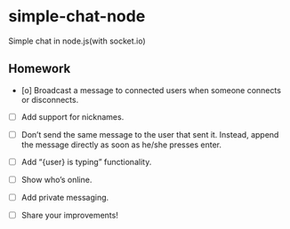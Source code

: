 # simple-chat-node

Simple chat in node.js(with socket.io)

## Homework

- [o] Broadcast a message to connected users when someone connects or disconnects.

- [ ] Add support for nicknames.

- [ ] Don’t send the same message to the user that sent it. Instead, append the message directly as soon as he/she presses enter.

- [ ] Add “{user} is typing” functionality.

- [ ] Show who’s online.

- [ ] Add private messaging.

- [ ] Share your improvements!
